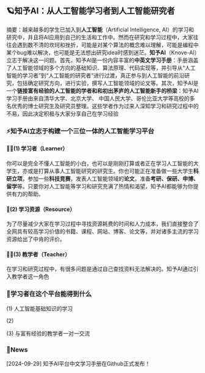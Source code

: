 ## 🪐知予AI：从人工智能学习者到人工智能研究者

摘要：越来越多的学生已加入到**人工智能**（Artificial Intelligence, AI）的学习和研究中，并且将AI应用到自己的生活和工作中。然而在研究和学习过程中，大家往往会遇到数不清的坎坷和挫折，可能是对某个算法的概念难以理解，可能是编程中某个bug难以解决，也可能是无法想出研究idea时感到迷茫。**知予AI**（Knove-AI）立志于解决这一问题。首先，知予AI是一份内容丰富的**中英文学习手册**：手册涵盖了人工智能领域的多个方向的基础知识、算法原理、代码实现等，并引导从“人工智能的学习者”到“人工智能的研究者”进行过渡，真正参与到人工智能的前沿研究，包括确定研究方向，进行实验，撰写人工智能领域的论文等。其次，知予AI是一个**链接富有经验的人工智能的学者和和初出茅庐的人工智能新手的桥梁**：知予AI学习手册由来自清华大学、北京大学、 中国人民大学、哥伦比亚大学等高校的多名优秀的博士研究生及研究员整理。这些学者作为过来人深知学习和研究过程中的不易，因此决定积极与大家分享自己在学习经验

### ⚡知予AI立志于构建一个三位一体的人工智能学习平台

#### 🧑‍🎓(1) 学习者（Learner）

你可以是完全不懂人工智能的小白，也可以是刚刚打算或者正在学习人工智能的大学生，亦或是打算从事人工智能研究的研究生。你也可能正在准备做一些大学生**科研立项**，参加一些**科技竞赛**，发表人工智能领域的**论文**，准备**考研、保研、申博、留学**等。只要你对人工智能等学习和研究充满了热情和渴望，知予AI都能够为你提供有力的帮助。

#### 📖(2) 学习资源（Resource）

为了尽量减少大家在学习过程中寻找资源耗费的时间和人力成本，我们直接整合了全网具有较高学习价值的书籍、课程、网站、博客、论文等，并对诸多主流的学习资源给出了中肯的评价。

#### 🧑‍🏫(3) 教学者（Teacher）

在学习和研究过程中，有很多问题是通过自己查找资料无法解决的。知予AI通过引入教学者这一角色

### 🤔学习者在这个平台能得到什么

(1) 人工智能基础知识的学习

(2) 

(3) 与富有经验的教学者一对一交流


### 📰News
[2024-09-29] 知予AI平台中文学习手册在Github正式发布！

